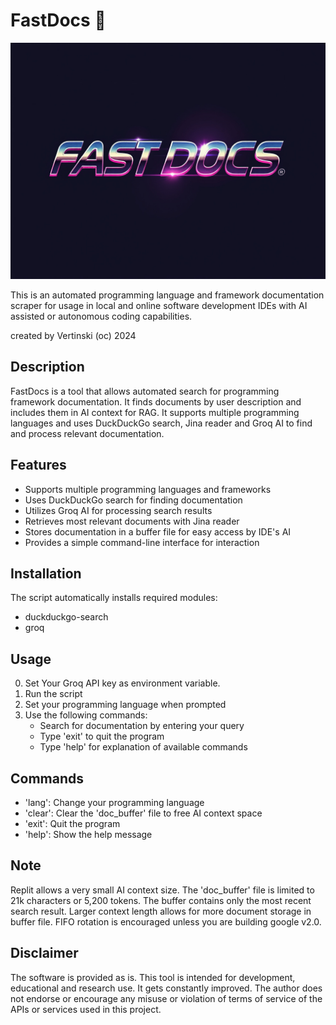 # FastDocs 📠

![FastDocs logo](assets/fastdocs_logo.jpg)

This is an automated programming language and framework documentation scraper 
for usage in local and online software development IDEs with AI assisted or 
autonomous coding capabilities.

created by Vertinski
(oc) 2024

## Description

FastDocs is a tool that allows automated search for programming framework documentation. It finds documents by user description and includes them in AI context for RAG. 
It supports multiple programming languages and uses DuckDuckGo search, Jina reader and Groq AI to find and process relevant documentation. 

## Features

- Supports multiple programming languages and frameworks
- Uses DuckDuckGo search for finding documentation
- Utilizes Groq AI for processing search results
- Retrieves most relevant documents with Jina reader
- Stores documentation in a buffer file for easy access by IDE's AI
- Provides a simple command-line interface for interaction

## Installation

The script automatically installs required modules:
- duckduckgo-search
- groq

## Usage

0. Set Your Groq API key as environment variable.
1. Run the script
2. Set your programming language when prompted
3. Use the following commands:
   - Search for documentation by entering your query
   - Type 'exit' to quit the program
   - Type 'help' for explanation of available commands

## Commands

- 'lang': Change your programming language
- 'clear': Clear the 'doc_buffer' file to free AI context space
- 'exit': Quit the program
- 'help': Show the help message

## Note

Replit allows a very small AI context size. The 'doc_buffer' file is limited to 21k characters or 5,200 tokens. The buffer contains only the most recent search result. 
Larger context length allows for more document storage in buffer file. FIFO rotation is encouraged unless you are building google v2.0. 


## Disclaimer

The software is provided as is. This tool is intended for development, educational and research use. It gets constantly improved. The author does not endorse or encourage any misuse or violation of terms of service of the APIs or services used in this project.
